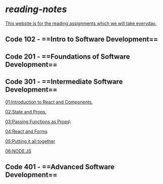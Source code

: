 # **_reading-notes_**

<ins>This website is for the reading assignments which we will take everyday.</ins>

## **Code 102 - ==Intro to Software Development==**

## **Code 201 - ==Foundations of Software Development==**

## **Code 301 - ==Intermediate Software Development==**

[01:Introduction to React and Components.](https://github.com/mohammedSaadeh/reading-notes/blob/main/notes/ReadClass01.md)

[02:State and Props.](https://github.com/mohammedSaadeh/reading-notes/blob/main/notes/ReadClass02.md)

[03:Passing Functions as Props](https://github.com/mohammedSaadeh/reading-notes/blob/main/notes/ReadClass03.md)\

[04:React and Forms](https://github.com/mohammedSaadeh/reading-notes/blob/main/notes/ReadClass04.md)

[05:Putting it all together](https://github.com/mohammedSaadeh/reading-notes/blob/main/notes/ReadClass05.md)

[06:NODE.JS](https://github.com/mohammedSaadeh/reading-notes/blob/main/notes/ReadClass06.md)

## **Code 401 - ==Advanced Software Development==**
